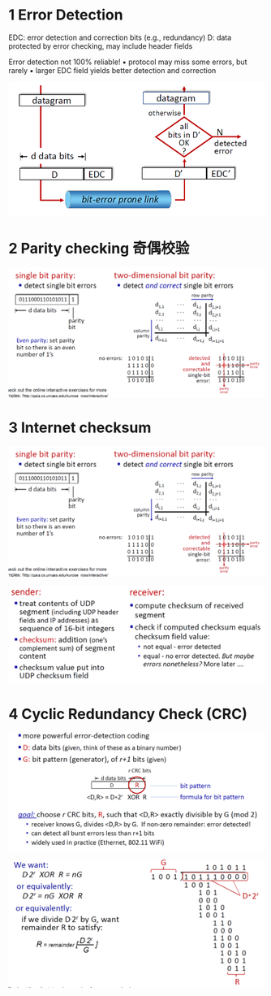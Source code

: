 
# 1 Error Detection

EDC: error detection and correction bits (e.g., redundancy)
D: data protected by error checking, may include header fields

Error detection not 100% reliable!
▪ protocol may miss some errors, but rarely
▪ larger EDC field yields better detection and correction


![](image/Pasted%20image%2020241127211933.png)


# 2 Parity checking 奇偶校验


![](image/Pasted%20image%2020241127212133.png)


# 3 Internet checksum 

![](image/Pasted%20image%2020241127212200.png)


![](image/Pasted%20image%2020241127212215.png)




# 4 Cyclic Redundancy Check (CRC)

![](image/Pasted%20image%2020241127212244.png)



![](image/Pasted%20image%2020241127212340.png)





